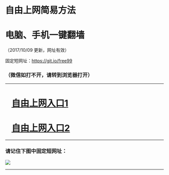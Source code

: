 ﻿# 自由上网简易方法

# 电脑、手机一键翻墙

（2017/10/09 更新，网址有效）

固定短网址：https://git.io/free99

### （微信如打不开，请转到浏览器打开）


***





# &nbsp;&nbsp; <a href="http://ft566212552.fwq-tz-1001.info/fwqtz01.html?t=100900116685 " target="_blank">自由上网入口1</a>
# &nbsp;&nbsp; <a href="http://ft217724464.fwq-tz-1002.info/fwqtz02.html?t=100900128658 " target="_blank">自由上网入口2</a>
***

### 请记住下图中固定短网址：

<img src="https://s3-us-west-2.amazonaws.com/fwq-1001/yjfq-20170905okok.png" /> 


***

